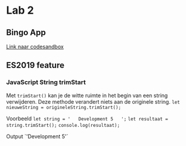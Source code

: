 # Lab 2

## Bingo App
[Link naar codesandbox]()

## ES2019 feature
### JavaScript String trimStart
Met `trimStart()` kan je de witte ruimte in het begin van een string verwijderen. Deze methode verandert niets aan de originele string.
`let nieuweString = origineleString.trimStart();`

Voorbeeld
`let string = '   Development 5   ';`
`let resultaat = string.trimStart();`
`console.log(resultaat);`

Output
`'Development 5'´




